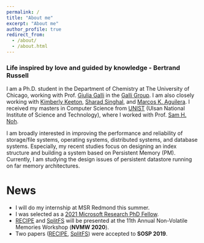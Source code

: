 ```yaml
---
permalink: /
title: "About me"
excerpt: "About me"
author_profile: true
redirect_from: 
  - /about/
  - /about.html
---
```


### Life inspired by love and guided by knowledge - Bertrand Russell

I am a Ph.D. student in the Department of Chemistry at The University of Chicago,
working with Prof. [Giulia Galli](http://https://chemistry.uchicago.edu/faculty/giulia-galli) in the
[Galli Group](http://https://galligroup.uchicago.edu). I am also closely working with [Kimberly Keeton](https://scholar.google.co.kr/citations?user=wR_tv-kAAAAJ&hl=en&oi=ao), [Sharad Singhal](https://scholar.google.co.kr/citations?user=_CKGpJ0AAAAJ&hl=en&oi=sra), 
and [Marcos K. Aguilera](http://mkaguilera.kawazoe.org/).
I received my masters in Computer Science from [UNIST](https://www.unist.ac.kr/) 
(Ulsan National Institute of Science and Technology), where I worked with Prof. [Sam H. Noh](http://next.unist.ac.kr/professor).

I am broadly interested in improving the performance and reliability of storage/file systems, operating systems, 
distributed systems, and database systems. Especially, my recent studies focus on designing an index structure 
and building a system based on Persistent Memory (PM). Currently, I am studying the design issues of persistent
datastore running on far memory architectures.

# News
* I will do my internship at MSR Redmond this summer.
* I was selected as a [2021 Microsoft Research PhD Fellow](https://www.microsoft.com/en-us/research/academic-program/phd-fellowship/#!fellows).
* [RECIPE](https://sekwonlee.github.io/publications/nvmw20_recipe) and [SplitFS](https://sekwonlee.github.io/publications/nvmw20_splitfs) will be presented at the 11th Annual Non-Volatile Memories Workshop (<b>NVMW 2020</b>).
* Two papers ([RECIPE](https://sekwonlee.github.io/publications/sosp19_recipe), [SplitFS](https://sekwonlee.github.io/publications/sosp19_splitfs)) were accepted to <b>SOSP 2019</b>.
